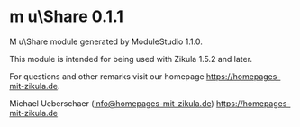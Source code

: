 # m u\Share 0.1.1

M u\Share module generated by ModuleStudio 1.1.0.

This module is intended for being used with Zikula 1.5.2 and later.

For questions and other remarks visit our homepage https://homepages-mit-zikula.de.

Michael Ueberschaer (info@homepages-mit-zikula.de)
https://homepages-mit-zikula.de
